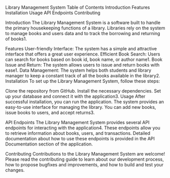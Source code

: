 Library Management System
Table of Contents
Introduction
Features
Installation
Usage
API Endpoints
Contributing

Introduction
The Library Management System is a software built to handle the primary housekeeping functions of a library. Libraries rely on the system to manage books and users data and to track the borrowing and returning of books1.

Features
User-friendly Interface: The system has a simple and attractive interface that offers a great user experience.
Efficient Book Search: Users can search for books based on book id, book name, or author name1.
Book Issue and Return: The system allows users to issue and return books with ease1.
Data Management: The system helps both students and library manager to keep a constant track of all the books available in the library2.
Installation
To set up the Library Management System, follow these steps:

Clone the repository from GitHub.
Install the necessary dependencies.
Set up your database and connect it with the application3.
Usage
After successful installation, you can run the application. The system provides an easy-to-use interface for managing the library. You can add new books, issue books to users, and accept returns3.

API Endpoints
The Library Management System provides several API endpoints for interacting with the application4. These endpoints allow you to retrieve information about books, users, and transactions. Detailed documentation about how to use these endpoints is provided in the API Documentation section of the application.

Contributing
Contributions to the Library Management System are welcome! Please read the contributing guide to learn about our development process, how to propose bugfixes and improvements, and how to build and test your changes.
